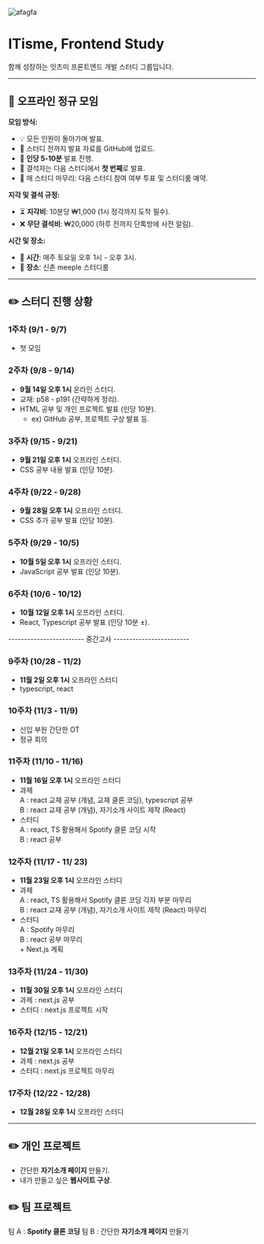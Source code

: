 ![afagfa](https://github.com/user-attachments/assets/d51a8282-72e3-4eee-b793-3819bde93942)

# ITisme, Frontend Study 
함께 성장하는 잇츠미 프론트엔드 개발 스터디 그룹입니다.

---

## 📌 오프라인 정규 모임

**모임 방식:**
- 💡 모든 인원이 돌아가며 발표.
- 📂 스터디 전까지 발표 자료를 GitHub에 업로드.
- 🎤 **인당 5-10분** 발표 진행.
- 🚩 결석자는 다음 스터디에서 **첫 번째**로 발표.
- 🎯 매 스터디 마무리: 다음 스터디 참여 여부 투표 및 스터디룸 예약.

**지각 및 결석 규정:**
- ⏳ **지각비**: 10분당 ₩1,000 (1시 정각까지 도착 필수).
- ❌ **무단 결석비**: ₩20,000 (하루 전까지 단톡방에 사전 알림).

**시간 및 장소:**
- 📅 **시간**: 매주 토요일 오후 1시 - 오후 3시.
- 📍 **장소**: 신촌 meeple 스터디룸
  
---
  
## :pencil2: 스터디 진행 상황

### 1주차 (9/1 - 9/7)
- 첫 모임

### 2주차 (9/8 - 9/14)
- **9월 14일 오후 1시** 온라인 스터디.
- 교재: p58 - p191 (간략하게 정리).
- HTML 공부 및 개인 프로젝트 발표 (인당 10분).
  - ex) GitHub 공부, 프로젝트 구상 발표 등.

### 3주차 (9/15 - 9/21)
- **9월 21일 오후 1시** 오프라인 스터디.
- CSS 공부 내용 발표 (인당 10분).

### 4주차 (9/22 - 9/28)
- **9월 28일 오후 1시** 오프라인 스터디.
- CSS 추가 공부 발표 (인당 10분).

### 5주차 (9/29 - 10/5)
- **10월 5일 오후 1시** 오프라인 스터디.
- JavaScript 공부 발표 (인당 10분).

### 6주차 (10/6 - 10/12)
- **10월 12일 오후 1시** 오프라인 스터디.
- React, Typescript 공부 발표 (인당 10분 ±).
   
------------------------ 중간고사 ------------------------

### 9주차  (10/28 - 11/2)
- **11월 2일 오후 1시** 오프라인 스터디
- typescript, react

### 10주차 (11/3 - 11/9)
- 신입 부원 간단한 OT
- 정규 회의

### 11주차 (11/10 - 11/16)
- **11월 16일 오후 1시** 오프라인 스터디
- 과제 <br/>
    A : react 교재 공부 (개념, 교재 클론 코딩), typescript 공부 <br/>
    B : react 교재 공부 (개념), 자기소개 사이트 제작 (React) 
- 스터디 <br/>
    A : react, TS 활용해서 Spotify 클론 코딩 시작 <br/>
		B : react 공부<br/>

### 12주차 (11/17 - 11/ 23)
- **11월 23일 오후 1시** 오프라인 스터디
- 과제 <br/>
	  A : react, TS 활용해서 Spotify 클론 코딩 각자 부분 마무리 <br/>
	  B : react 교재 공부 (개념), 자기소개 사이트 제작 (React) 마무리
- 스터디 <br/>
    A : Spotify 마무리 <br/>
    B : react 공부 마무리 <br/>
      + Next.js 계획 <br/>

### 13주차 (11/24 - 11/30) 
- **11월 30일 오후 1시** 오프라인 스터디
- 과제 :  next.js 공부
- 스터디 : next.js 프로젝트 시작 

### 16주차 (12/15 - 12/21) 
- **12월 21일 오후 1시** 오프라인 스터디
- 과제 : next.js 공부
- 스터디 : next.js 프로젝트 마무리

### 17주차 (12/22 - 12/28) 
- **12월 28일 오후 1시** 오프라인 스터디
  
---

## :pencil2: 개인 프로젝트

- 간단한 **자기소개 페이지** 만들기.
- 내가 만들고 싶은 **웹사이트 구상**.

## :pencil2: 팀 프로젝트
팀 A : **Spotify 클론 코딩**
팀 B : 간단한 **자기소개 페이지** 만들기


